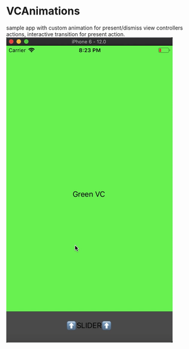 # VCAnimations
sample app with custom animation for present/dismiss view controllers actions, interactive transition for present action.
![preview](ezgif.com-video-to-gif.gif)
